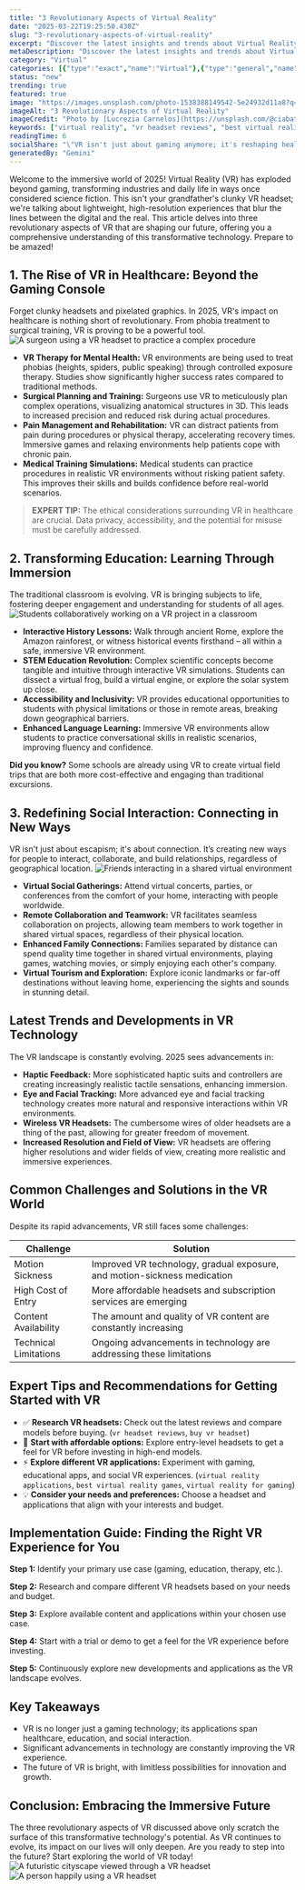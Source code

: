 ```yaml
---
title: "3 Revolutionary Aspects of Virtual Reality"
date: "2025-03-22T19:25:50.430Z"
slug: "3-revolutionary-aspects-of-virtual-reality"
excerpt: "Discover the latest insights and trends about Virtual Reality. This comprehensive guide covers everything you need to know about Virtual Reality in 2025."
metaDescription: "Discover the latest insights and trends about Virtual Reality. This comprehensive guide covers everything you need to know about Virtual Reality in 2025."
category: "Virtual"
categories: [{"type":"exact","name":"Virtual"},{"type":"general","name":"Entertainment"},{"type":"medium","name":"Game Development"},{"type":"specific","name":"3D Modeling"},{"type":"niche","name":"Avatar Animation"}]
status: "new"
trending: true
featured: true
image: "https://images.unsplash.com/photo-1538388149542-5e24932d11a8?q=85&w=1200&fit=max&fm=webp&auto=compress"
imageAlt: "3 Revolutionary Aspects of Virtual Reality"
imageCredit: "Photo by [Lucrezia Carnelos](https://unsplash.com/@ciabattespugnose) on Unsplash"
keywords: ["virtual reality", "vr headset reviews", "best virtual reality games", "virtual reality applications", "what is virtual reality", "virtual reality technology", "buy vr headset", "virtual reality for gaming", "virtual reality therapy", "future of virtual reality"]
readingTime: 6
socialShare: "\"VR isn't just about gaming anymore; it's reshaping healthcare, education, and even how we connect with loved ones – the possibilities are truly limitless.\""
generatedBy: "Gemini"
---
```




Welcome to the immersive world of 2025!  Virtual Reality (VR) has exploded beyond gaming, transforming industries and daily life in ways once considered science fiction. This isn't your grandfather's clunky VR headset; we're talking about lightweight, high-resolution experiences that blur the lines between the digital and the real.  This article delves into three revolutionary aspects of VR that are shaping our future, offering you a comprehensive understanding of this transformative technology.  Prepare to be amazed!

## 1.  The Rise of VR in Healthcare: Beyond the Gaming Console

Forget clunky headsets and pixelated graphics. In 2025, VR's impact on healthcare is nothing short of revolutionary.  From phobia treatment to surgical training, VR is proving to be a powerful tool.  ![A surgeon using a VR headset to practice a complex procedure](https://images.unsplash.com/photo-1576633587382-13ddf37b1fc1?q=85&w=1200&fit=max&fm=webp&auto=compress)

*   **VR Therapy for Mental Health:**  VR environments are being used to treat phobias (heights, spiders, public speaking) through controlled exposure therapy.  Studies show significantly higher success rates compared to traditional methods.
*   **Surgical Planning and Training:** Surgeons use VR to meticulously plan complex operations, visualizing anatomical structures in 3D.  This leads to increased precision and reduced risk during actual procedures.
*   **Pain Management and Rehabilitation:** VR can distract patients from pain during procedures or physical therapy, accelerating recovery times.  Immersive games and relaxing environments help patients cope with chronic pain.
*   **Medical Training Simulations:** Medical students can practice procedures in realistic VR environments without risking patient safety. This improves their skills and builds confidence before real-world scenarios.

> **EXPERT TIP:**  The ethical considerations surrounding VR in healthcare are crucial.  Data privacy, accessibility, and the potential for misuse must be carefully addressed.

## 2.  Transforming Education:  Learning Through Immersion

The traditional classroom is evolving. VR is bringing subjects to life, fostering deeper engagement and understanding for students of all ages.  ![Students collaboratively working on a VR project in a classroom](https://images.unsplash.com/photo-1593508512255-86ab42a8e620?q=85&w=1200&fit=max&fm=webp&auto=compress)

*   **Interactive History Lessons:** Walk through ancient Rome, explore the Amazon rainforest, or witness historical events firsthand – all within a safe, immersive VR environment.
*   **STEM Education Revolution:**  Complex scientific concepts become tangible and intuitive through interactive VR simulations. Students can dissect a virtual frog, build a virtual engine, or explore the solar system up close.
*   **Accessibility and Inclusivity:** VR provides educational opportunities to students with physical limitations or those in remote areas, breaking down geographical barriers.
*   **Enhanced Language Learning:**  Immersive VR environments allow students to practice conversational skills in realistic scenarios, improving fluency and confidence.

**Did you know?**  Some schools are already using VR to create virtual field trips that are both more cost-effective and engaging than traditional excursions.

## 3.  Redefining Social Interaction: Connecting in New Ways

VR isn't just about escapism; it's about connection.  It’s creating new ways for people to interact, collaborate, and build relationships, regardless of geographical location. ![Friends interacting in a shared virtual environment](https://images.unsplash.com/photo-1626379961798-54f819ee896a?q=85&w=1200&fit=max&fm=webp&auto=compress)

*   **Virtual Social Gatherings:** Attend virtual concerts, parties, or conferences from the comfort of your home, interacting with people worldwide.
*   **Remote Collaboration and Teamwork:**  VR facilitates seamless collaboration on projects, allowing team members to work together in shared virtual spaces, regardless of their physical location.
*   **Enhanced Family Connections:**  Families separated by distance can spend quality time together in shared virtual environments, playing games, watching movies, or simply enjoying each other's company.
*   **Virtual Tourism and Exploration:** Explore iconic landmarks or far-off destinations without leaving home, experiencing the sights and sounds in stunning detail.

## Latest Trends and Developments in VR Technology

The VR landscape is constantly evolving.  2025 sees advancements in:

*   **Haptic Feedback:**  More sophisticated haptic suits and controllers are creating increasingly realistic tactile sensations, enhancing immersion.
*   **Eye and Facial Tracking:**  More advanced eye and facial tracking technology creates more natural and responsive interactions within VR environments.
*   **Wireless VR Headsets:**  The cumbersome wires of older headsets are a thing of the past, allowing for greater freedom of movement.
*   **Increased Resolution and Field of View:**  VR headsets are offering higher resolutions and wider fields of view, creating more realistic and immersive experiences.

## Common Challenges and Solutions in the VR World

Despite its rapid advancements, VR still faces some challenges:

| Challenge                     | Solution                                                              |
|------------------------------|--------------------------------------------------------------------------|
| Motion Sickness                | Improved VR technology, gradual exposure, and motion-sickness medication |
| High Cost of Entry            | More affordable headsets and subscription services are emerging           |
| Content Availability          | The amount and quality of VR content are constantly increasing          |
| Technical Limitations         | Ongoing advancements in technology are addressing these limitations      |

## Expert Tips and Recommendations for Getting Started with VR

*   ✅ **Research VR headsets:** Check out the latest reviews and compare models before buying. (`vr headset reviews`, `buy vr headset`)
*   🔑 **Start with affordable options:**  Explore entry-level headsets to get a feel for VR before investing in high-end models.
*   ⚡ **Explore different VR applications:**  Experiment with gaming, educational apps, and social VR experiences. (`virtual reality applications`, `best virtual reality games`, `virtual reality for gaming`)
*   💡 **Consider your needs and preferences:**  Choose a headset and applications that align with your interests and budget.

## Implementation Guide:  Finding the Right VR Experience for You

**Step 1:**  Identify your primary use case (gaming, education, therapy, etc.).

**Step 2:** Research and compare different VR headsets based on your needs and budget.

**Step 3:** Explore available content and applications within your chosen use case.

**Step 4:** Start with a trial or demo to get a feel for the VR experience before investing.

**Step 5:**  Continuously explore new developments and applications as the VR landscape evolves.

## Key Takeaways

* VR is no longer just a gaming technology; its applications span healthcare, education, and social interaction.
*  Significant advancements in technology are constantly improving the VR experience.
*  The future of VR is bright, with limitless possibilities for innovation and growth.

## Conclusion: Embracing the Immersive Future

The three revolutionary aspects of VR discussed above only scratch the surface of this transformative technology's potential.  As VR continues to evolve, its impact on our lives will only deepen.  Are you ready to step into the future?  Start exploring the world of VR today!  ![A futuristic cityscape viewed through a VR headset](https://images.unsplash.com/photo-1538388149542-5e24932d11a8?q=85&w=1200&fit=max&fm=webp&auto=compress)  ![A person happily using a VR headset](https://images.unsplash.com/photo-1459550146610-232100af5511?q=85&w=1200&fit=max&fm=webp&auto=compress)
